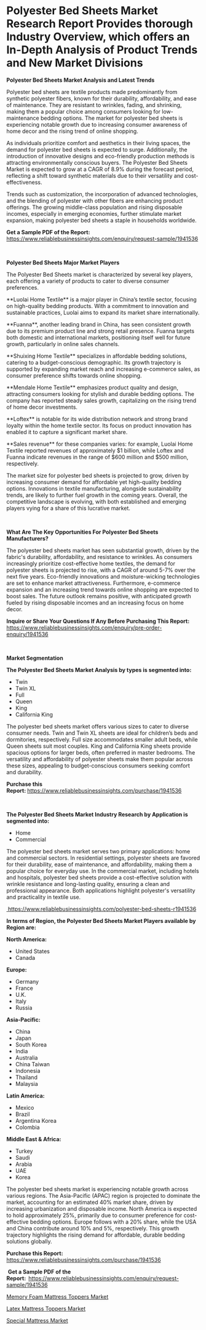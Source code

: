 <p><h1>Polyester Bed Sheets Market Research Report Provides thorough Industry Overview, which offers an In-Depth Analysis of Product Trends and New Market Divisions</h1></p><p><strong>Polyester Bed Sheets Market Analysis and Latest Trends</strong></p>
<p><p>Polyester bed sheets are textile products made predominantly from synthetic polyester fibers, known for their durability, affordability, and ease of maintenance. They are resistant to wrinkles, fading, and shrinking, making them a popular choice among consumers looking for low-maintenance bedding options. The market for polyester bed sheets is experiencing notable growth due to increasing consumer awareness of home decor and the rising trend of online shopping. </p><p>As individuals prioritize comfort and aesthetics in their living spaces, the demand for polyester bed sheets is expected to surge. Additionally, the introduction of innovative designs and eco-friendly production methods is attracting environmentally conscious buyers. The Polyester Bed Sheets Market is expected to grow at a CAGR of 8.9% during the forecast period, reflecting a shift toward synthetic materials due to their versatility and cost-effectiveness. </p><p>Trends such as customization, the incorporation of advanced technologies, and the blending of polyester with other fibers are enhancing product offerings. The growing middle-class population and rising disposable incomes, especially in emerging economies, further stimulate market expansion, making polyester bed sheets a staple in households worldwide.</p></p>
<p><strong>Get a Sample PDF of the Report:&nbsp;</strong> <a href="https://www.reliablebusinessinsights.com/enquiry/request-sample/1941536?utm_campaign=101&utm_medium=2&utm_source=Github&utm_content=ia&utm_term=09022025&utm_id=polyester-bed-sheets">https://www.reliablebusinessinsights.com/enquiry/request-sample/1941536</a></p>
<p>&nbsp;</p>
<p><strong>Polyester Bed Sheets Major Market Players</strong></p>
<p><p>The Polyester Bed Sheets market is characterized by several key players, each offering a variety of products to cater to diverse consumer preferences. </p><p>**Luolai Home Textile** is a major player in China’s textile sector, focusing on high-quality bedding products. With a commitment to innovation and sustainable practices, Luolai aims to expand its market share internationally. </p><p>**Fuanna**, another leading brand in China, has seen consistent growth due to its premium product line and strong retail presence. Fuanna targets both domestic and international markets, positioning itself well for future growth, particularly in online sales channels.</p><p>**Shuixing Home Textile** specializes in affordable bedding solutions, catering to a budget-conscious demographic. Its growth trajectory is supported by expanding market reach and increasing e-commerce sales, as consumer preference shifts towards online shopping.</p><p>**Mendale Home Textile** emphasizes product quality and design, attracting consumers looking for stylish and durable bedding options. The company has reported steady sales growth, capitalizing on the rising trend of home decor investments.</p><p>**Loftex** is notable for its wide distribution network and strong brand loyalty within the home textile sector. Its focus on product innovation has enabled it to capture a significant market share.</p><p>**Sales revenue** for these companies varies: for example, Luolai Home Textile reported revenues of approximately $1 billion, while Loftex and Fuanna indicate revenues in the range of $600 million and $500 million, respectively.</p><p>The market size for polyester bed sheets is projected to grow, driven by increasing consumer demand for affordable yet high-quality bedding options. Innovations in textile manufacturing, alongside sustainability trends, are likely to further fuel growth in the coming years. Overall, the competitive landscape is evolving, with both established and emerging players vying for a share of this lucrative market.</p></p>
<p>&nbsp;</p>
<p><strong>What Are The Key Opportunities For Polyester Bed Sheets Manufacturers?</strong></p>
<p><p>The polyester bed sheets market has seen substantial growth, driven by the fabric's durability, affordability, and resistance to wrinkles. As consumers increasingly prioritize cost-effective home textiles, the demand for polyester sheets is projected to rise, with a CAGR of around 5-7% over the next five years. Eco-friendly innovations and moisture-wicking technologies are set to enhance market attractiveness. Furthermore, e-commerce expansion and an increasing trend towards online shopping are expected to boost sales. The future outlook remains positive, with anticipated growth fueled by rising disposable incomes and an increasing focus on home decor.</p></p>
<p><strong>Inquire or Share Your Questions If Any Before Purchasing This Report:</strong> <a href="https://www.reliablebusinessinsights.com/enquiry/pre-order-enquiry/1941536?utm_campaign=101&utm_medium=2&utm_source=Github&utm_content=ia&utm_term=09022025&utm_id=polyester-bed-sheets">https://www.reliablebusinessinsights.com/enquiry/pre-order-enquiry/1941536</a></p>
<p>&nbsp;</p>
<p><strong>Market Segmentation</strong></p>
<p><strong>The Polyester Bed Sheets Market Analysis by types is segmented into:</strong></p>
<p><ul><li>Twin</li><li>Twin XL</li><li>Full</li><li>Queen</li><li>King</li><li>California King</li></ul></p>
<p><p>The polyester bed sheets market offers various sizes to cater to diverse consumer needs. Twin and Twin XL sheets are ideal for children’s beds and dormitories, respectively. Full size accommodates smaller adult beds, while Queen sheets suit most couples. King and California King sheets provide spacious options for larger beds, often preferred in master bedrooms. The versatility and affordability of polyester sheets make them popular across these sizes, appealing to budget-conscious consumers seeking comfort and durability.</p></p>
<p><strong>Purchase this Report:&nbsp;</strong><a href="https://www.reliablebusinessinsights.com/purchase/1941536?utm_campaign=101&utm_medium=2&utm_source=Github&utm_content=ia&utm_term=09022025&utm_id=polyester-bed-sheets">https://www.reliablebusinessinsights.com/purchase/1941536</a></p>
<p>&nbsp;</p>
<p><strong>The Polyester Bed Sheets Market Industry Research by Application is segmented into:</strong></p>
<p><ul><li>Home</li><li>Commercial</li></ul></p>
<p><p>The polyester bed sheets market serves two primary applications: home and commercial sectors. In residential settings, polyester sheets are favored for their durability, ease of maintenance, and affordability, making them a popular choice for everyday use. In the commercial market, including hotels and hospitals, polyester bed sheets provide a cost-effective solution with wrinkle resistance and long-lasting quality, ensuring a clean and professional appearance. Both applications highlight polyester's versatility and practicality in textile use.</p></p>
<p><a href="https://www.reliablebusinessinsights.com/polyester-bed-sheets-r1941536?utm_campaign=101&utm_medium=2&utm_source=Github&utm_content=ia&utm_term=09022025&utm_id=polyester-bed-sheets">&nbsp;https://www.reliablebusinessinsights.com/polyester-bed-sheets-r1941536</a></p>
<p><strong>In terms of Region, the Polyester Bed Sheets Market Players available by Region are:</strong></p>
<p>
    <p> <strong> North America: </strong>
        <ul>
            <li>United States</li>
            <li>Canada</li>
        </ul>
        </p> 
    <p> <strong> Europe: </strong>
        <ul>
            <li>Germany</li>
            <li>France</li>
            <li>U.K.</li>
            <li>Italy</li>
            <li>Russia</li>
        </ul>
        </p> 
    <p> <strong> Asia-Pacific: </strong>
        <ul>
            <li>China</li>
            <li>Japan</li>
            <li>South Korea</li>
            <li>India</li>
            <li>Australia</li>
            <li>China Taiwan</li>
            <li>Indonesia</li>
            <li>Thailand</li>
            <li>Malaysia</li>
        </ul>
        </p> 
    <p> <strong> Latin America: </strong>
        <ul>
            <li>Mexico</li>
            <li>Brazil</li>
            <li>Argentina Korea</li>
            <li>Colombia</li>
        </ul>
        </p> 
    <p> <strong> Middle East & Africa: </strong>
        <ul>
            <li>Turkey</li>
            <li>Saudi</li>
            <li>Arabia</li>
            <li>UAE</li>
            <li>Korea</li>
        </ul>
    </p>
    </p>
<p><p>The polyester bed sheets market is experiencing notable growth across various regions. The Asia-Pacific (APAC) region is projected to dominate the market, accounting for an estimated 40% market share, driven by increasing urbanization and disposable income. North America is expected to hold approximately 25%, primarily due to consumer preference for cost-effective bedding options. Europe follows with a 20% share, while the USA and China contribute around 10% and 5%, respectively. This growth trajectory highlights the rising demand for affordable, durable bedding solutions globally.</p></p>
<p><strong>Purchase this Report: </strong><a href="https://www.reliablebusinessinsights.com/purchase/1941536?utm_campaign=101&utm_medium=2&utm_source=Github&utm_content=ia&utm_term=09022025&utm_id=polyester-bed-sheets">https://www.reliablebusinessinsights.com/purchase/1941536</a></p>
<p>&nbsp;<strong>Get a Sample PDF of the Report:&nbsp;&nbsp;</strong><a href="https://www.reliablebusinessinsights.com/enquiry/request-sample/1941536?utm_campaign=101&utm_medium=2&utm_source=Github&utm_content=ia&utm_term=09022025&utm_id=polyester-bed-sheets">https://www.reliablebusinessinsights.com/enquiry/request-sample/1941536</a></p>
<p><strong></strong></p>
<p><p><a href="https://github.com/alwisihomun/Market-Research-Report-List-1/blob/main/memory-foam-mattress-toppers-market.md?utm_campaign=101&utm_medium=2&utm_source=Github&utm_content=ia&utm_term=09022025&utm_id=polyester-bed-sheets">Memory Foam Mattress Toppers Market</a></p><p><a href="https://github.com/qettipotja/Market-Research-Report-List-1/blob/main/latex-mattress-toppers-market.md?utm_campaign=101&utm_medium=2&utm_source=Github&utm_content=ia&utm_term=09022025&utm_id=polyester-bed-sheets">Latex Mattress Toppers Market</a></p><p><a href="https://github.com/poianaokkels/Market-Research-Report-List-1/blob/main/special-mattress-market.md?utm_campaign=101&utm_medium=2&utm_source=Github&utm_content=ia&utm_term=09022025&utm_id=polyester-bed-sheets">Special Mattress Market</a></p></p>